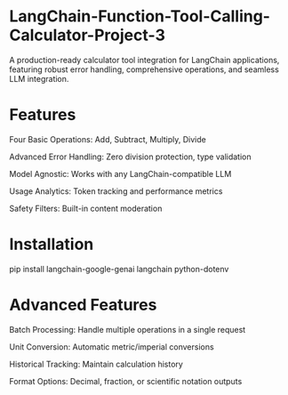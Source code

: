# LangChain-Function-Tool-Calling-Calculator-Project-3
A production-ready calculator tool integration for LangChain applications, featuring robust error handling, comprehensive operations, and seamless LLM integration.


# Features 
Four Basic Operations: Add, Subtract, Multiply, Divide

Advanced Error Handling: Zero division protection, type validation

Model Agnostic: Works with any LangChain-compatible LLM

Usage Analytics: Token tracking and performance metrics

Safety Filters: Built-in content moderation

# Installation 
pip install langchain-google-genai langchain python-dotenv

# Advanced Features 
Batch Processing: Handle multiple operations in a single request

Unit Conversion: Automatic metric/imperial conversions

Historical Tracking: Maintain calculation history

Format Options: Decimal, fraction, or scientific notation outputs


